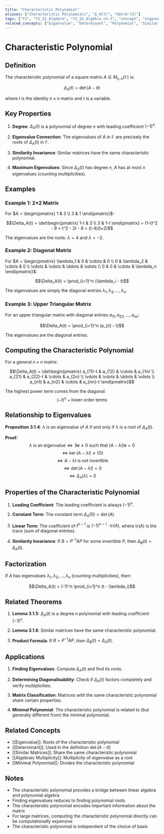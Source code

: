 ```yaml
---
title: "Characteristic Polynomial"
aliases: ["Characteristic Polynomials", "Δ_A(t)", "det(A-tI)"]
tags: ["Y1", "Y1_S2_Algebra", "Y1_S2_Algebra_ch-3", "concept", "eigenvalue", "determinant", "polynomial", "similar-matrices", "algebraic-multiplicity", "minimal-polynomial", "trace", "linear-algebra", "matrix-theory"]
related_concepts: ["Eigenvalue", "Determinant", "Polynomial", "Similar Matrices", "Algebraic Multiplicity", "Minimal Polynomial", "Trace", "Field"]
---
```


# Characteristic Polynomial

## Definition
The characteristic polynomial of a square matrix $A \in M_{n,n}(\mathbb{F})$ is:

$$\Delta_A(t) = \det(A - tI)$$

where $I$ is the identity $n \times n$ matrix and $t$ is a variable.

## Key Properties
1. **Degree**: $\Delta_A(t)$ is a polynomial of degree $n$ with leading coefficient $(-1)^n$.

2. **Eigenvalue Connection**: The eigenvalues of $A$ in $\mathbb{F}$ are precisely the roots of $\Delta_A(t)$ in $\mathbb{F}$.

3. **Similarity Invariance**: Similar matrices have the same characteristic polynomial.

4. **Maximum Eigenvalues**: Since $\Delta_A(t)$ has degree $n$, $A$ has at most $n$ eigenvalues (counting multiplicities).

## Examples
### Example 1: 2×2 Matrix
For $A = \begin{pmatrix} 1 & 3 \\ 3 & 1 \end{pmatrix}$:

$$\Delta_A(t) = \det\begin{pmatrix} 1-t & 3 \\ 3 & 1-t \end{pmatrix} = (1-t)^2 - 9 = t^2 - 2t - 8 = (t-4)(t+2)$$

The eigenvalues are the roots: $\lambda = 4$ and $\lambda = -2$.

### Example 2: Diagonal Matrix
For $A = \begin{pmatrix} \lambda_1 & 0 & \cdots & 0 \\ 0 & \lambda_2 & \cdots & 0 \\ \vdots & \vdots & \ddots & \vdots \\ 0 & 0 & \cdots & \lambda_n \end{pmatrix}$:

$$\Delta_A(t) = \prod_{i=1}^n (\lambda_i - t)$$

The eigenvalues are simply the diagonal entries $\lambda_1, \lambda_2, \ldots, \lambda_n$.

### Example 3: Upper Triangular Matrix
For an upper triangular matrix with diagonal entries $a_{11}, a_{22}, \ldots, a_{nn}$:

$$\Delta_A(t) = \prod_{i=1}^n (a_{ii} - t)$$

The eigenvalues are the diagonal entries.

## Computing the Characteristic Polynomial
For a general $n \times n$ matrix:

$$\Delta_A(t) = \det\begin{pmatrix} 
a_{11}-t & a_{12} & \cdots & a_{1n} \\
a_{21} & a_{22}-t & \cdots & a_{2n} \\
\vdots & \vdots & \ddots & \vdots \\
a_{n1} & a_{n2} & \cdots & a_{nn}-t
\end{pmatrix}$$

The highest power term comes from the diagonal:
$$(-t)^n + \text{lower order terms}$$

## Relationship to Eigenvalues
**Proposition 3.1.4**: $\lambda$ is an eigenvalue of $A$ if and only if $\lambda$ is a root of $\Delta_A(t)$.

**Proof**: 
$$\lambda \text{ is an eigenvalue} \Leftrightarrow \exists \mathbf{v} \neq 0 \text{ such that } (A-\lambda I)\mathbf{v} = 0$$
$$\Leftrightarrow \ker(A-\lambda I) \neq \{0\}$$
$$\Leftrightarrow A-\lambda I \text{ is not invertible}$$
$$\Leftrightarrow \det(A-\lambda I) = 0$$
$$\Leftrightarrow \Delta_A(\lambda) = 0$$

## Properties of the Characteristic Polynomial
1. **Leading Coefficient**: The leading coefficient is always $(-1)^n$.

2. **Constant Term**: The constant term $\Delta_A(0) = \det(A)$.

3. **Linear Term**: The coefficient of $t^{n-1}$ is $(-1)^{n-1} \cdot \text{tr}(A)$, where $\text{tr}(A)$ is the trace (sum of diagonal entries).

4. **Similarity Invariance**: If $B = P^{-1}AP$ for some invertible $P$, then $\Delta_B(t) = \Delta_A(t)$.

## Factorization
If $A$ has eigenvalues $\lambda_1, \lambda_2, \ldots, \lambda_n$ (counting multiplicities), then:

$$\Delta_A(t) = (-1)^n \prod_{i=1}^n (t - \lambda_i)$$

## Related Theorems
1. **Lemma 3.1.5**: $\Delta_A(t)$ is a degree $n$ polynomial with leading coefficient $(-1)^n$.

2. **Lemma 3.1.6**: Similar matrices have the same characteristic polynomial.

3. **Product Formula**: If $B = P^{-1}AP$, then $\Delta_B(t) = \Delta_A(t)$.

## Applications
1. **Finding Eigenvalues**: Compute $\Delta_A(t)$ and find its roots.

2. **Determining Diagonalisability**: Check if $\Delta_A(t)$ factors completely and verify multiplicities.

3. **Matrix Classification**: Matrices with the same characteristic polynomial share certain properties.

4. **Minimal Polynomial**: The characteristic polynomial is related to (but generally different from) the minimal polynomial.

## Related Concepts
- [[Eigenvalue]]: Roots of the characteristic polynomial
- [[Determinant]]: Used in the definition $\det(A - tI)$
- [[Similar Matrices]]: Share the same characteristic polynomial
- [[Algebraic Multiplicity]]: Multiplicity of eigenvalue as a root
- [[Minimal Polynomial]]: Divides the characteristic polynomial

## Notes
- The characteristic polynomial provides a bridge between linear algebra and polynomial algebra
- Finding eigenvalues reduces to finding polynomial roots
- The characteristic polynomial encodes important information about the matrix
- For large matrices, computing the characteristic polynomial directly can be computationally expensive
- The characteristic polynomial is independent of the choice of basis
